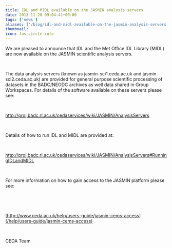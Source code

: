 ```yaml
---
title: IDL and MIDL available on the JASMIN analysis servers
date: 2013-11-28 09:04:41+00:00
tags: ['news']
aliases: ['/blog/idl-and-midl-available-on-the-jasmin-analysis-servers']
thumbnail: 
icon: fas circle-info
---
```

We are pleased to announce that IDL and the Met Office IDL Library (MIDL) are now available on the JASMIN scientific analysis servers.


 


The data analysis servers (known as jasmin-sci1.ceda.ac.uk and jasmin-sci2.ceda.ac.uk) are provided for general purpose scientific processing of datasets in the BADC/NEODC archives as well data shared in Group Workspaces. For details of the software available on these servers please see:


 


<http://proj.badc.rl.ac.uk/cedaservices/wiki/JASMIN/AnalysisServers>


 


Details of how to run IDL and MIDL are provided at:


 


<http://proj.badc.rl.ac.uk/cedaservices/wiki/JASMIN/AnalysisServers#RunningIDLandMIDL>


 


For more information on how to gain access to the JASMIN platform please see:


 


 


[http://www.ceda.ac.uk/help/users-guide/jasmin-cems-access](/help/users-guide/jasmin-cems-access)


 


CEDA Team

